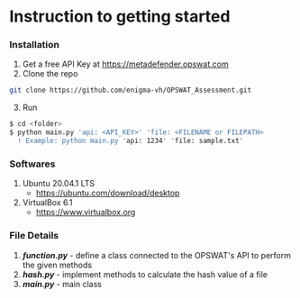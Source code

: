 # Instruction to getting started
  ### Installation
  1. Get a free API Key at https://metadefender.opswat.com
  2. Clone the repo
   ```sh
   git clone https://github.com/enigma-vh/OPSWAT_Assessment.git
   ```
  3. Run
   ```sh
   $ cd <folder>
   $ python main.py 'api: <API_KEY>' 'file: <FILENAME or FILEPATH>
     ! Example: python main.py 'api: 1234' 'file: sample.txt'
   ```
  ### Softwares
  1. Ubuntu 20.04.1 LTS
      * https://ubuntu.com/download/desktop
  2. VirtualBox 6.1
      * https://www.virtualbox.org
  ### File Details
  1. ***function.py*** - define a class connected to the OPSWAT's API to perform the given methods
  2. ***hash.py*** - implement methods to calculate the hash value of a file
  3. ***main.py*** - main class

